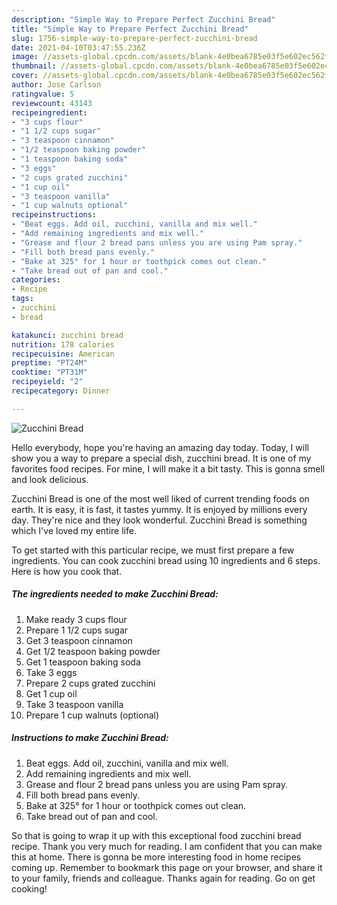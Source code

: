 ```yaml
---
description: "Simple Way to Prepare Perfect Zucchini Bread"
title: "Simple Way to Prepare Perfect Zucchini Bread"
slug: 1756-simple-way-to-prepare-perfect-zucchini-bread
date: 2021-04-10T03:47:55.236Z
image: //assets-global.cpcdn.com/assets/blank-4e0bea6785e03f5e602ec562f230caae08da540cada707380b4fe1bbebba43da.png
thumbnail: //assets-global.cpcdn.com/assets/blank-4e0bea6785e03f5e602ec562f230caae08da540cada707380b4fe1bbebba43da.png
cover: //assets-global.cpcdn.com/assets/blank-4e0bea6785e03f5e602ec562f230caae08da540cada707380b4fe1bbebba43da.png
author: Jose Carlson
ratingvalue: 5
reviewcount: 43143
recipeingredient:
- "3 cups flour"
- "1 1/2 cups sugar"
- "3 teaspoon cinnamon"
- "1/2 teaspoon baking powder"
- "1 teaspoon baking soda"
- "3 eggs"
- "2 cups grated zucchini"
- "1 cup oil"
- "3 teaspoon vanilla"
- "1 cup walnuts optional"
recipeinstructions:
- "Beat eggs. Add oil, zucchini, vanilla and mix well."
- "Add remaining ingredients and mix well."
- "Grease and flour 2 bread pans unless you are using Pam spray."
- "Fill both bread pans evenly."
- "Bake at 325° for 1 hour or toothpick comes out clean."
- "Take bread out of pan and cool."
categories:
- Recipe
tags:
- zucchini
- bread

katakunci: zucchini bread 
nutrition: 178 calories
recipecuisine: American
preptime: "PT24M"
cooktime: "PT31M"
recipeyield: "2"
recipecategory: Dinner

---
```



![Zucchini Bread](//assets-global.cpcdn.com/assets/blank-4e0bea6785e03f5e602ec562f230caae08da540cada707380b4fe1bbebba43da.png)

Hello everybody, hope you're having an amazing day today. Today, I will show you a way to prepare a special dish, zucchini bread. It is one of my favorites food recipes. For mine, I will make it a bit tasty. This is gonna smell and look delicious.

Zucchini Bread is one of the most well liked of current trending foods on earth. It is easy, it is fast, it tastes yummy. It is enjoyed by millions every day. They're nice and they look wonderful. Zucchini Bread is something which I've loved my entire life.




To get started with this particular recipe, we must first prepare a few ingredients. You can cook zucchini bread using 10 ingredients and 6 steps. Here is how you cook that.

<!--inarticleads1-->

##### The ingredients needed to make Zucchini Bread:

1. Make ready 3 cups flour
1. Prepare 1 1/2 cups sugar
1. Get 3 teaspoon cinnamon
1. Get 1/2 teaspoon baking powder
1. Get 1 teaspoon baking soda
1. Take 3 eggs
1. Prepare 2 cups grated zucchini
1. Get 1 cup oil
1. Take 3 teaspoon vanilla
1. Prepare 1 cup walnuts (optional)




<!--inarticleads2-->

##### Instructions to make Zucchini Bread:

1. Beat eggs. Add oil, zucchini, vanilla and mix well.
1. Add remaining ingredients and mix well.
1. Grease and flour 2 bread pans unless you are using Pam spray.
1. Fill both bread pans evenly.
1. Bake at 325° for 1 hour or toothpick comes out clean.
1. Take bread out of pan and cool.




So that is going to wrap it up with this exceptional food zucchini bread recipe. Thank you very much for reading. I am confident that you can make this at home. There is gonna be more interesting food in home recipes coming up. Remember to bookmark this page on your browser, and share it to your family, friends and colleague. Thanks again for reading. Go on get cooking!
